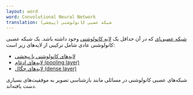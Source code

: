 ```yaml
---
layout: word
word: Convolutional Neural Network
translation: شبکه عصبی کانولوشنی (پیچشی)
---
```


[شبکه عصبی‌ای](/N/neural_network) که در آن حداقل یک [لایه کانولوشنی](/C/convolutional_layer) وجود داشته باشد. یک شبکه عصبی کانولوشنی عادی شامل ترکیبی از لایه‌های زیر است:

- [ لایه‌های کانولوشنی یا پیچشی](/C/convolutional_layer)
- [لایه‌های ادغام (pooling layer)](/P/pooling)
- [لایه‌های چگال (dense layer)](/D/dense_layer)

شبکه‌های عصبی کانولوشنی در مسائلی مانند بازشناسی تصویر به موفقیت‌های بسیاری دست یافته‌اند.
